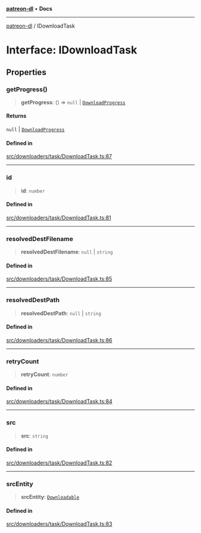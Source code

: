 [**patreon-dl**](../README.md) • **Docs**

***

[patreon-dl](../README.md) / IDownloadTask

# Interface: IDownloadTask

## Properties

### getProgress()

> **getProgress**: () => `null` \| [`DownloadProgress`](DownloadProgress.md)

#### Returns

`null` \| [`DownloadProgress`](DownloadProgress.md)

#### Defined in

[src/downloaders/task/DownloadTask.ts:87](https://github.com/patrickkfkan/patreon-dl/blob/3799c917b21e82ba47bd4fda974130f074846e4a/src/downloaders/task/DownloadTask.ts#L87)

***

### id

> **id**: `number`

#### Defined in

[src/downloaders/task/DownloadTask.ts:81](https://github.com/patrickkfkan/patreon-dl/blob/3799c917b21e82ba47bd4fda974130f074846e4a/src/downloaders/task/DownloadTask.ts#L81)

***

### resolvedDestFilename

> **resolvedDestFilename**: `null` \| `string`

#### Defined in

[src/downloaders/task/DownloadTask.ts:85](https://github.com/patrickkfkan/patreon-dl/blob/3799c917b21e82ba47bd4fda974130f074846e4a/src/downloaders/task/DownloadTask.ts#L85)

***

### resolvedDestPath

> **resolvedDestPath**: `null` \| `string`

#### Defined in

[src/downloaders/task/DownloadTask.ts:86](https://github.com/patrickkfkan/patreon-dl/blob/3799c917b21e82ba47bd4fda974130f074846e4a/src/downloaders/task/DownloadTask.ts#L86)

***

### retryCount

> **retryCount**: `number`

#### Defined in

[src/downloaders/task/DownloadTask.ts:84](https://github.com/patrickkfkan/patreon-dl/blob/3799c917b21e82ba47bd4fda974130f074846e4a/src/downloaders/task/DownloadTask.ts#L84)

***

### src

> **src**: `string`

#### Defined in

[src/downloaders/task/DownloadTask.ts:82](https://github.com/patrickkfkan/patreon-dl/blob/3799c917b21e82ba47bd4fda974130f074846e4a/src/downloaders/task/DownloadTask.ts#L82)

***

### srcEntity

> **srcEntity**: [`Downloadable`](../type-aliases/Downloadable.md)

#### Defined in

[src/downloaders/task/DownloadTask.ts:83](https://github.com/patrickkfkan/patreon-dl/blob/3799c917b21e82ba47bd4fda974130f074846e4a/src/downloaders/task/DownloadTask.ts#L83)
